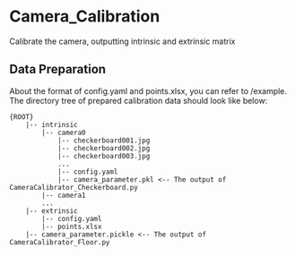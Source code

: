 # Camera_Calibration
Calibrate the camera, outputting intrinsic and extrinsic matrix

## Data Preparation
About the format of config.yaml and points.xlsx, you can refer to /example.\
The directory tree of prepared calibration data should look like below:
```
{ROOT}
    |-- intrinsic
        |-- camera0
            |-- checkerboard001.jpg
            |-- checkerboard002.jpg
            |-- checkerboard003.jpg
            ...
            |-- config.yaml
            |-- camera_parameter.pkl <-- The output of CameraCalibrator_Checkerboard.py
        |-- camera1
        ...
    |-- extrinsic
        |-- config.yaml
        |-- points.xlsx
    |-- camera_parameter.pickle <-- The output of CameraCalibrator_Floor.py
```
